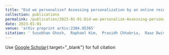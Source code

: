 ```yaml
---
title: "Did we personalize? Assessing personalization by an online reinforcement learning algorithm using resampling"
collection: publications
permalink: /publication/2023-01-01-Did-we-personalize-Assessing-personalization-by-an-online-reinforcement-learning-algorithm-using-resampling
date: 2023-01-01
venue: 'arXiv preprint arXiv:2304.05365'
citation: ' Susobhan Ghosh,  Raphael Kim,  Prasidh Chhabria,  Raaz Dwivedi,  Predrag Klasjna,  Peng Liao,  Kelly Zhang,  Susan Murphy, &quot;Did we personalize? Assessing personalization by an online reinforcement learning algorithm using resampling.&quot; arXiv preprint arXiv:2304.05365, 2023.'
---
```

Use [Google Scholar](https://scholar.google.com/scholar?q=Did+we+personalize?+Assessing+personalization+by+an+online+reinforcement+learning+algorithm+using+resampling){:target="_blank"} for full citation